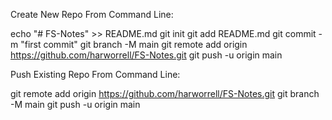 Create New Repo From Command Line:

echo "# FS-Notes" >> README.md
git init
git add README.md
git commit -m "first commit"
git branch -M main
git remote add origin https://github.com/harworrell/FS-Notes.git
git push -u origin main


Push Existing Repo From Command Line:

git remote add origin https://github.com/harworrell/FS-Notes.git
git branch -M main
git push -u origin main
